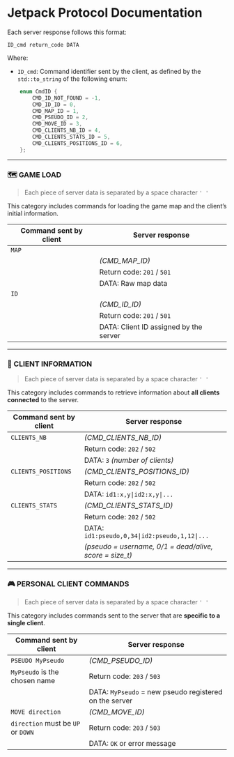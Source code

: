 # Jetpack  Protocol Documentation

Each server response follows this format:
```
ID_cmd return_code DATA
```
Where:
- `ID_cmd`: Command identifier sent by the client, as defined by the `std::to_string` of the following enum:
```cpp
    enum CmdID {
        CMD_ID_NOT_FOUND = -1,
        CMD_ID_ID = 0,
        CMD_MAP_ID = 1,
        CMD_PSEUDO_ID = 2,
        CMD_MOVE_ID = 3,
        CMD_CLIENTS_NB_ID = 4,
        CMD_CLIENTS_STATS_ID = 5,
        CMD_CLIENTS_POSITIONS_ID = 6,
    };
```

---

### 🗺️ GAME LOAD

> Each piece of server data is separated by a space character `' '`

This category includes commands for loading the game map and the client’s initial information.

| Command sent by client | Server response                           |
|------------------------|-------------------------------------------|
| `MAP`                  |                                           |
|                        | *(CMD_MAP_ID)*                            |
|                        | Return code: `201` / `501`                |
|                        | DATA: Raw map data                        |
| `ID`                   |                                           |
|                        | *(CMD_ID_ID)*                             |
|                        | Return code: `201` / `501`                |
|                        | DATA: Client ID assigned by the server    |

---

### 👥 CLIENT INFORMATION

> Each piece of server data is separated by a space character `' '`

This category includes commands to retrieve information about **all clients connected** to the server.

| Command sent by client | Server response                                         |
|------------------------|---------------------------------------------------------|
| `CLIENTS_NB`           | *(CMD_CLIENTS_NB_ID)*                                   |
|                        | Return code: `202` / `502`                              |
|                        | DATA: `3` *(number of clients)*                         |
| `CLIENTS_POSITIONS`    | *(CMD_CLIENTS_POSITIONS_ID)*                            |
|                        | Return code: `202` / `502`                              |
|                        | DATA: `id1:x,y\|id2:x,y\|...`                           |
| `CLIENTS_STATS`        | *(CMD_CLIENTS_STATS_ID)*                                |
|                        | Return code: `202` / `502`                              |
|                        | DATA: `id1:pseudo,0,34\|id2:pseudo,1,12\|...`           |
|                        | *(pseudo = username, 0/1 = dead/alive, score = size_t)* |

---

### 🎮 PERSONAL CLIENT COMMANDS

> Each piece of server data is separated by a space character `' '`

This category includes commands sent to the server that are **specific to a single client**.

| Command sent by client             | Server response                                        |
|------------------------------------|--------------------------------------------------------|
| `PSEUDO MyPseudo`                  | *(CMD_PSEUDO_ID)*                                      |
| `MyPseudo` is the chosen name      | Return code: `203` / `503`                             |
|                                    | DATA: `MyPseudo` = new pseudo registered on the server |
| `MOVE direction`                   | *(CMD_MOVE_ID)*                                        |
| `direction` must be `UP` or `DOWN` | Return code: `203` / `503`                             |
|                                    | DATA: `OK` or error message                            |
